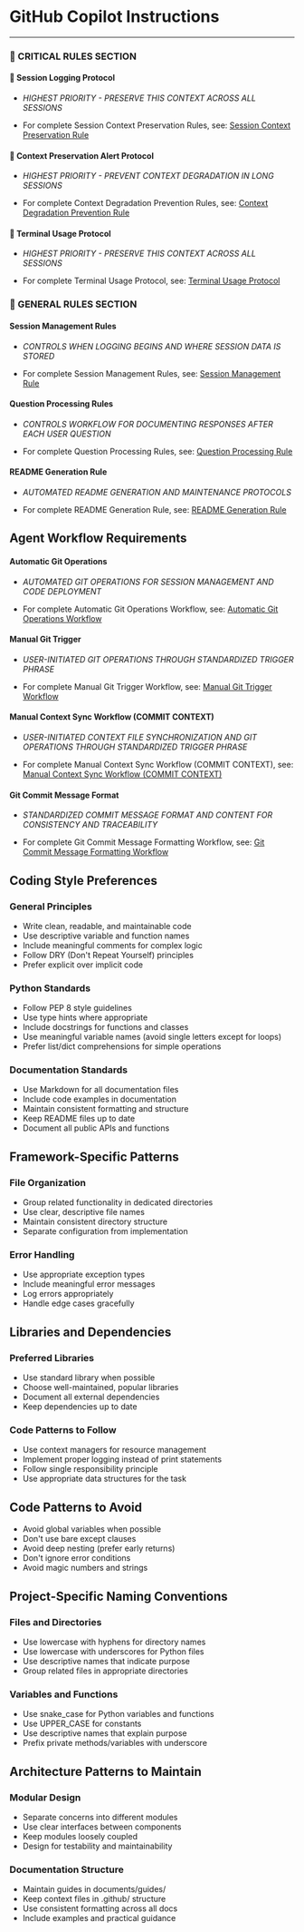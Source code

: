 # GitHub Copilot Instructions

---
### 🔴 CRITICAL RULES SECTION

#### 🔴 Session Logging Protocol
- *HIGHEST PRIORITY - PRESERVE THIS CONTEXT ACROSS ALL SESSIONS*

- For complete Session Context Preservation Rules, see: [Session Context Preservation Rule](./instructions/rules/session-context-preservation-rule.md)

#### 🔴 Context Preservation Alert Protocol
- *HIGHEST PRIORITY - PREVENT CONTEXT DEGRADATION IN LONG SESSIONS*

- For complete Context Degradation Prevention Rules, see: [Context Degradation Prevention Rule](./instructions/rules/context-degradation-prevention-rule.md)

#### 🔴 Terminal Usage Protocol
- *HIGHEST PRIORITY - PRESERVE THIS CONTEXT ACROSS ALL SESSIONS*

- For complete Terminal Usage Protocol, see: [Terminal Usage Protocol](./instructions/rules/terminal-usage-protocol.md)

### 🔴 GENERAL RULES SECTION

#### Session Management Rules
- *CONTROLS WHEN LOGGING BEGINS AND WHERE SESSION DATA IS STORED*

- For complete Session Management Rules, see: [Session Management Rule](./instructions/rules/session-management-rule.md)

#### Question Processing Rules
- *CONTROLS WORKFLOW FOR DOCUMENTING RESPONSES AFTER EACH USER QUESTION*

- For complete Question Processing Rules, see: [Question Processing Rule](./instructions/rules/question-processing-rule.md)

#### README Generation Rule
- *AUTOMATED README GENERATION AND MAINTENANCE PROTOCOLS*

- For complete README Generation Rule, see: [README Generation Rule](./instructions/rules/readme-generation-rule.md)


## Agent Workflow Requirements

#### Automatic Git Operations
- *AUTOMATED GIT OPERATIONS FOR SESSION MANAGEMENT AND CODE DEPLOYMENT*

- For complete Automatic Git Operations Workflow, see: [Automatic Git Operations Workflow](./instructions/workflows/automatic-git-operations.md)

#### Manual Git Trigger
- *USER-INITIATED GIT OPERATIONS THROUGH STANDARDIZED TRIGGER PHRASE*

- For complete Manual Git Trigger Workflow, see: [Manual Git Trigger Workflow](./instructions/workflows/manual-git-trigger.md)

#### Manual Context Sync Workflow (COMMIT CONTEXT)
- *USER-INITIATED CONTEXT FILE SYNCHRONIZATION AND GIT OPERATIONS THROUGH STANDARDIZED TRIGGER PHRASE*

- For complete Manual Context Sync Workflow (COMMIT CONTEXT), see: [Manual Context Sync Workflow (COMMIT CONTEXT)](./instructions/workflows/manual-context-sync.md)

#### Git Commit Message Format
- *STANDARDIZED COMMIT MESSAGE FORMAT AND CONTENT FOR CONSISTENCY AND TRACEABILITY*

- For complete Git Commit Message Formatting Workflow, see: [Git Commit Message Formatting Workflow](./instructions/workflows/git-commit-message-format.md)

## Coding Style Preferences

### General Principles
- Write clean, readable, and maintainable code
- Use descriptive variable and function names
- Include meaningful comments for complex logic
- Follow DRY (Don't Repeat Yourself) principles
- Prefer explicit over implicit code

### Python Standards
- Follow PEP 8 style guidelines
- Use type hints where appropriate
- Include docstrings for functions and classes
- Use meaningful variable names (avoid single letters except for loops)
- Prefer list/dict comprehensions for simple operations

### Documentation Standards
- Use Markdown for all documentation files
- Include code examples in documentation
- Maintain consistent formatting and structure
- Keep README files up to date
- Document all public APIs and functions

## Framework-Specific Patterns

### File Organization
- Group related functionality in dedicated directories
- Use clear, descriptive file names
- Maintain consistent directory structure
- Separate configuration from implementation

### Error Handling
- Use appropriate exception types
- Include meaningful error messages
- Log errors appropriately
- Handle edge cases gracefully

## Libraries and Dependencies

### Preferred Libraries
- Use standard library when possible
- Choose well-maintained, popular libraries
- Document all external dependencies
- Keep dependencies up to date

### Code Patterns to Follow
- Use context managers for resource management
- Implement proper logging instead of print statements
- Follow single responsibility principle
- Use appropriate data structures for the task

## Code Patterns to Avoid
- Avoid global variables when possible
- Don't use bare except clauses
- Avoid deep nesting (prefer early returns)
- Don't ignore error conditions
- Avoid magic numbers and strings

## Project-Specific Naming Conventions

### Files and Directories
- Use lowercase with hyphens for directory names
- Use lowercase with underscores for Python files
- Use descriptive names that indicate purpose
- Group related files in appropriate directories

### Variables and Functions
- Use snake_case for Python variables and functions
- Use UPPER_CASE for constants
- Use descriptive names that explain purpose
- Prefix private methods/variables with underscore

## Architecture Patterns to Maintain

### Modular Design
- Separate concerns into different modules
- Use clear interfaces between components
- Keep modules loosely coupled
- Design for testability and maintainability

### Documentation Structure
- Maintain guides in documents/guides/
- Keep context files in .github/ structure
- Use consistent formatting across all docs
- Include examples and practical guidance

